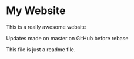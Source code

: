 # My Website

This is a really awesome website

Updates made on master on GitHub before rebase

This file is just a readme file.
